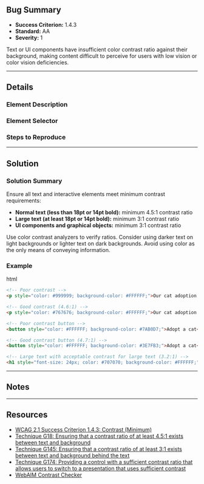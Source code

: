 ## Bug Summary

- **Success Criterion:** 1.4.3
- **Standard:** AA
- **Severity:** 1

<!-- description -->

Text or UI components have insufficient color contrast ratio against their background, making content difficult to perceive for users with low vision or color vision deficiencies.

---

## Details

### Element Description

<!-- Textual description of affected element's or component's location, state, etc. and screenshots-->

### Element Selector

<!-- CSS or JS selector -->

### Steps to Reproduce

<!-- Steps required to reproduce the bug -->

---

## Solution

### Solution Summary

<!-- Textual description of fix -->

Ensure all text and interactive elements meet minimum contrast requirements:

- **Normal text (less than 18pt or 14pt bold):** minimum 4.5:1 contrast ratio
- **Large text (at least 18pt or 14pt bold):** minimum 3:1 contrast ratio
- **UI components and graphical objects:** minimum 3:1 contrast ratio

Use color contrast analyzers to verify ratios. Consider using darker text on light backgrounds or lighter text on dark backgrounds. Avoid using color as the only means of conveying information.

### Example

html

```html
<!-- Poor contrast -->
<p style="color: #999999; background-color: #FFFFFF;">Our cat adoption process is simple.</p>

<!-- Good contrast (4.6:1) -->
<p style="color: #767676; background-color: #FFFFFF;">Our cat adoption process is simple.</p>

<!-- Poor contrast button -->
<button style="color: #FFFFFF; background-color: #7AB0D7;">Adopt a cat</button>

<!-- Good contrast button (4.7:1) -->
<button style="color: #FFFFFF; background-color: #3E7FB3;">Adopt a cat</button>

<!-- Large text with acceptable contrast for large text (3.2:1) -->
<h1 style="font-size: 24px; color: #707070; background-color: #FFFFFF;">Cat of the Month</h1>
```

---

## Notes

<!-- Notes, if any -->

---

## Resources

- [WCAG 2.1 Success Criterion 1.4.3: Contrast (Minimum)](https://www.w3.org/WAI/WCAG21/Understanding/contrast-minimum.html)
- [Technique G18: Ensuring that a contrast ratio of at least 4.5:1 exists between text and background](https://www.w3.org/WAI/WCAG21/Techniques/general/G18)
- [Technique G145: Ensuring that a contrast ratio of at least 3:1 exists between text and background behind the text](https://www.w3.org/WAI/WCAG21/Techniques/general/G145)
- [Technique G174: Providing a control with a sufficient contrast ratio that allows users to switch to a presentation that uses sufficient contrast](https://www.w3.org/WAI/WCAG21/Techniques/general/G174)
- [WebAIM Contrast Checker](https://webaim.org/resources/contrastchecker/)
